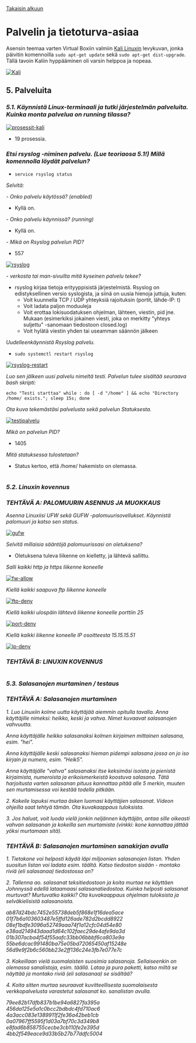 [Takaisin alkuun](../../../README.md)

# Palvelin ja tietoturva-asiaa

Asensin teemaa varten Virtual Boxiin valmiin [Kali Linuxin](https://www.osboxes.org/kali-linux/) levykuvan, jonka päivitin komennoilla `sudo apt-get update` sekä `sudo apt-get dist-upgrade`. Tällä tavoin Kaliin hyppääminen oli varsin helppoa ja nopeaa.

[![Kali](https://raw.githubusercontent.com/tuuchen/Linux-E9955-2020/master/src/materiaali/Kali.PNG)](https://raw.githubusercontent.com/tuuchen/Linux-E9955-2020/master/src/materiaali/Kali.PNG)

## 5. Palveluita

### *5.1. Käynnistä Linux-terminaali ja tutki järjestelmän palveluita. Kuinka monta palvelua on running tilassa?*

[![prosessit-kali](https://raw.githubusercontent.com/tuuchen/Linux-E9955-2020/master/src/materiaali/prosessit-kali.png)](https://raw.githubusercontent.com/tuuchen/Linux-E9955-2020/master/src/materiaali/prosessit-kali.png)

- 19 prosessia.

### *Etsi rsyslog -niminen palvelu. (Lue teoriaosa 5.1!) Millä komennolla löydät palvelun?*  

- `service rsyslog status`

*Selvitä:*   

*- Onko palvelu käytössä? (enabled)*  

- Kyllä on.

*- Onko palvelu käynnissä? (running)*  

- Kyllä on. 

*- Mikä on Rsyslog palvelun PID?*  

- 557

[![rsyslog](https://raw.githubusercontent.com/tuuchen/Linux-E9955-2020/master/src/materiaali/rsyslog.png)](https://raw.githubusercontent.com/tuuchen/Linux-E9955-2020/master/src/materiaali/rsyslog.png)


*- verkosta tai man-sivuilta mitä kyseinen palvelu tekee?*  

- rsyslog kirjaa tietoja erityyppisistä järjestelmistä. Rsyslog on edistyksellinen versio syslogista, ja siinä on uusia hienoja juttuja, kuten: 
    - Voit kuunnella TCP / UDP yhteyksiä rajoituksin (portit, lähde-IP: t)
    - Voit ladata paljon moduuleja
    - Voit erottaa lokisuodatuksen ohjelman, lähteen, viestin, pid jne. Mukaan (esimerkiksi jokainen viesti, joka on merkitty "yhteys suljettu" -sanomaan tiedostoon closed.log)
    - Voit hylätä viestin yhden tai useamman säännön jälkeen

*Uudelleenkäynnistä Rsyslog palvelu.*  

- `sudo systemctl restart rsyslog`

[![rsyslog-restart](https://raw.githubusercontent.com/tuuchen/Linux-E9955-2020/master/src/materiaali/rsyslog-restart.png)](https://raw.githubusercontent.com/tuuchen/Linux-E9955-2020/master/src/materiaali/rsyslog-restart.png)

*Luo sen jälkeen uusi palvelu nimeltä testi. Palvelun tulee sisältää seuraava bash skripti:*

`echo "Testi starttaa"
while :
do
[ -d "/home" ] && echo "Directory /home/ exists.";
sleep 15s;
done`

*Ota kuva tekemästäsi palvelusta sekä palvelun Statuksesta.*  

[![testipalvelu](https://raw.githubusercontent.com/tuuchen/Linux-E9955-2020/master/src/materiaali/testipalvelu.png)](https://raw.githubusercontent.com/tuuchen/Linux-E9955-2020/master/src/materiaali/testipalvelu.png)


*Mikä on palvelun PID?*   

- 1405

*Mitä statuksessa tulostetaan?* 

- Status kertoo, että /home/ hakemisto on olemassa. 

#

### *5.2. Linuxin kovennus*

### *TEHTÄVÄ A: PALOMUURIN ASENNUS JA MUOKKAUS*

*Asenna Linuxiisi UFW sekä GUFW -palomuurisovellukset. Käynnistä palomuuri ja katso sen status.*

[![gufw](https://raw.githubusercontent.com/tuuchen/Linux-E9955-2020/master/src/materiaali/gufw.png)](https://raw.githubusercontent.com/tuuchen/Linux-E9955-2020/master/src/materiaali/gufw.png)


*Selvitä millaisia sääntöjä palomuurissasi on oletuksena?*

- Oletuksena tuleva liikenne on kielletty, ja lähtevä sallittu. 
 
*Salli kaikki http ja https liikenne koneelle* 

[![fw-allow](https://raw.githubusercontent.com/tuuchen/Linux-E9955-2020/master/src/materiaali/fw-allow.png)](https://raw.githubusercontent.com/tuuchen/Linux-E9955-2020/master/src/materiaali/fw-allow.png)

*Kiellä kaikki saapuva ftp liikenne koneelle* 

[![ftp-deny](https://raw.githubusercontent.com/tuuchen/Linux-E9955-2020/master/src/materiaali/ftp-deny.png)](https://raw.githubusercontent.com/tuuchen/Linux-E9955-2020/master/src/materiaali/ftp-deny.png)

*Kiellä kaikki ulospäin lähtevä liikenne koneelle porttiin 25* 

[![port-deny](https://raw.githubusercontent.com/tuuchen/Linux-E9955-2020/master/src/materiaali/port-deny.png)](https://raw.githubusercontent.com/tuuchen/Linux-E9955-2020/master/src/materiaali/port-deny.png)

*Kiellä kaikki liikenne koneelle IP osoitteesta 15.15.15.51*  

[![ip-deny](https://raw.githubusercontent.com/tuuchen/Linux-E9955-2020/master/src/materiaali/ip-deny.png)](https://raw.githubusercontent.com/tuuchen/Linux-E9955-2020/master/src/materiaali/ip-deny.png)

### *TEHTÄVÄ B: LINUXIN KOVENNUS*

# 

### *5.3. Salasanojen murtaminen / testaus*

### *TEHTÄVÄ A: Salasanojen murtaminen*

*1. Luo Linuxiin kolme uutta käyttäjää aiemmin opitulla tavalla. Anna käyttäjille nimeksi: heikko, keski ja vahva. Nimet kuvaavat salasanojen vahvuutta.*

*Anna käyttäjälle heikko salasanaksi kolmen kirjaimen mittainen salasana, esim. "hei".*

*Anna käyttäjälle keski salasanaksi hieman pidempi salasana jossa on jo iso kirjain ja numero, esim. "Heik5".*

*Anna käyttäjälle "vahva" salasanaksi itse keksimäsi isoista ja pienistä kirjaimista, numeroista ja erikoismerkeistä koostuva salasana. Tätä harjoitusta varten salasanan pituus kannattaa pitää alle 5 merkin, muuten sen murtamisessa voi kestää todella pitkään.* 

*2. Kokeile lopuksi murtaa äsken luomasi käyttäjien salasanat. Videon ohjeilla saat tehtyä tämän. Ota kuvakaappaus tuloksista.*

*3. Jos haluat, voit luoda vielä jonkin neljännen käyttäjän, antaa sille oikeasti vahvan salasanan ja kokeilla sen murtamista (vinkki: kone kannattaa jättää yöksi murtamaan sitä).*

### *TEHTÄVÄ B: Salasanojen murtaminen sanakirjan avulla*

*1. Tietokone voi helposti käydä läpi miljoonien salasanojen listan. Yhden suositun listan voi ladata esim. täältä. Katso tiedoston sisään - montako riviä (eli salasanaa) tiedostossa on?*

*2. Tallenna ao. salasanat teksitiedostoon ja koita murtaa ne käyttäen Johnnyssä edellä lataamaasi salasanatiedostoa. Kuinka helposti salasanat murtuvat? Murtuvatko kaikki? Ota kuvakaappaus ohjelman tuloksista ja selväkielisistä salasanoista.*

*ab87d24bdc7452e55738deb5f868e1f16dea5ace
01f7b6a103603487e5ffd126ade782d2bcdd8922
08ef1bdfe3096a52749aaa74f1a12cfc04d54e80
e38ad214943daad1d64c102faec29de4afe9da3d
01b307acba4f54f55aafc33bb06bbbf6ca803e9a
55be6dcac991480ba75e05bd72065450af15248e
56d9e9f2b6c560bb23e2ff136c24e3fb7e077e7c*

*3. Kokeillaan vielä suomalaisten suosimia salasanoja. Sellaiseenkin on olemassa sanalistoja, esim. täällä. Lataa ja pura paketti, katso miltä se näyttää ja montako riviä (eli salasanaa) se sisältää?*

*4. Koita sitten murtaa seuraavat kuvitteellisesta suomalaisesta verkkopalvelusta varastetut salasanat ko. sanalistan avulla.*

*79ee82b17dfb837b1be94a6827fa395a
456da125e5a1c0bcc2bdbdc4fd710ac6
4a3acc083e1389911f2fe36a42beb1cb
0a07967ff5595f1d03a7bf70c3d349b8
e8fad6b858755cecbe3cb110fe2e395d
4bb2f549eace9d33b5b27b77ddfc5004* 